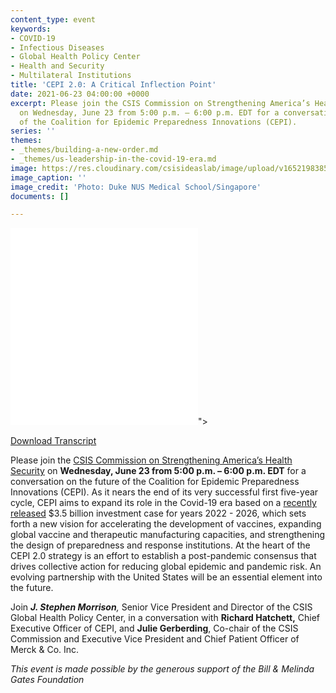 ```yaml
---
content_type: event
keywords:
- COVID-19
- Infectious Diseases
- Global Health Policy Center
- Health and Security
- Multilateral Institutions
title: 'CEPI 2.0: A Critical Inflection Point'
date: 2021-06-23 04:00:00 +0000
excerpt: Please join the CSIS Commission on Strengthening America’s Health Security
  on Wednesday, June 23 from 5:00 p.m. – 6:00 p.m. EDT for a conversation on the future
  of the Coalition for Epidemic Preparedness Innovations (CEPI).
series: ''
themes:
- _themes/building-a-new-order.md
- _themes/us-leadership-in-the-covid-19-era.md
image: https://res.cloudinary.com/csisideaslab/image/upload/v1652198385/health-commission/210623_Morrison_Inflection_Point_0_ocn89i.jpg
image_caption: ''
image_credit: 'Photo: Duke NUS Medical School/Singapore'
documents: []

---
```

<div class="video-wrapper post-feature-video"> <iframe allow="autoplay; encrypted-media" allowfullscreen="" frameborder="0" src="<iframe width="560" height="315" src="https://www.youtube.com/embed/gvtaOBmVAW8" title="YouTube video player" frameborder="0" allow="accelerometer; autoplay; clipboard-write; encrypted-media; gyroscope; picture-in-picture" allowfullscreen></iframe>"></iframe> </div>

[Download Transcript](https://csis-website-prod.s3.amazonaws.com/s3fs-public/event/210623_Morrison_Inflection_Point.pdf?x_ZlF2CF9sKjST7SaGL05YaLXgc4kMeQ)

Please join the [CSIS Commission on Strengthening America’s Health Security](https://healthsecurity.csis.org/) on **Wednesday, June 23 from 5:00 p.m. – 6:00 p.m. EDT** for a conversation on the future of the Coalition for Epidemic Preparedness Innovations (CEPI). As it nears the end of its very successful first five-year cycle, CEPI aims to expand its role in the Covid-19 era based on a [recently released](https://cepi.net/wp-content/uploads/2021/03/CEPI-2.0_Strategy-2022-26-Mar21.pdf) $3.5 billion investment case for years 2022 - 2026, which sets forth a new vision for accelerating the development of vaccines, expanding global vaccine and therapeutic manufacturing capacities, and strengthening the design of preparedness and response institutions. At the heart of the CEPI 2.0 strategy is an effort to establish a post-pandemic consensus that drives collective action for reducing global epidemic and pandemic risk. An evolving partnership with the United States will be an essential element into the future.

Join **_J. Stephen Morrison_**_,_ Senior Vice President and Director of the CSIS Global Health Policy Center, in a conversation with **Richard Hatchett,** Chief Executive Officer of CEPI, and **Julie Gerberding**, Co-chair of the CSIS Commission and Executive Vice President and Chief Patient Officer of Merck & Co. Inc.

_This event is made possible by the generous support of the Bill & Melinda Gates Foundation_